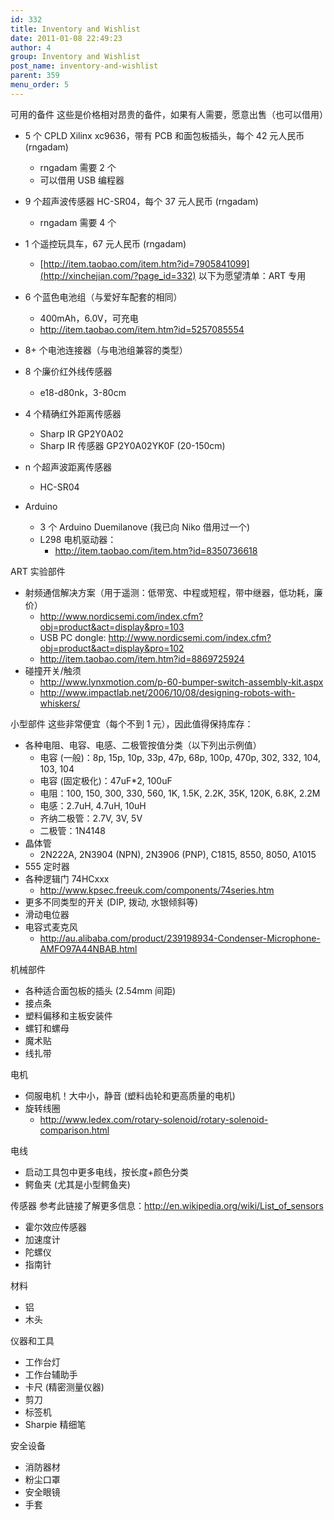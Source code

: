 ```yaml
---
id: 332
title: Inventory and Wishlist
date: 2011-01-08 22:49:23
author: 4
group: Inventory and Wishlist
post_name: inventory-and-wishlist
parent: 359
menu_order: 5
---
```


可用的备件
这些是价格相对昂贵的备件，如果有人需要，愿意出售（也可以借用）
* 5 个 CPLD Xilinx xc9636，带有 PCB 和面包板插头，每个 42 元人民币 (rngadam)
    * rngadam 需要 2 个
    * 可以借用 USB 编程器
* 9 个超声波传感器 HC-SR04，每个 37 元人民币 (rngadam)
    * rngadam 需要 4 个
* 1 个遥控玩具车，67 元人民币 (rngadam)
    * [http://item.taobao.com/item.htm?id=7905841099](http://xinchejian.com/?page_id=332)
以下为愿望清单：ART 专用

* 6 个蓝色电池组（与爱好车配套的相同）
    * 400mAh，6.0V，可充电
    * http://item.taobao.com/item.htm?id=5257085554
* 8+ 个电池连接器（与电池组兼容的类型）
* 8 个廉价红外线传感器
    * e18-d80nk，3-80cm
* 4 个精确红外距离传感器
    * Sharp IR GP2Y0A02
    * Sharp IR 传感器 GP2Y0A02YK0F (20-150cm)
* n 个超声波距离传感器
    * HC-SR04
* Arduino
    * 3 个 Arduino Duemilanove (我已向 Niko 借用过一个)
    * L298 电机驱动器：
        * http://item.taobao.com/item.htm?id=8350736618

ART 实验部件

* 射频通信解决方案（用于遥测：低带宽、中程或短程，带中继器，低功耗，廉价）
    * http://www.nordicsemi.com/index.cfm?obj=product&act=display&pro=103
    * USB PC dongle: http://www.nordicsemi.com/index.cfm?obj=product&act=display&pro=102
    * http://item.taobao.com/item.htm?id=8869725924
* 碰撞开关/触须
    * http://www.lynxmotion.com/p-60-bumper-switch-assembly-kit.aspx
    * http://www.impactlab.net/2006/10/08/designing-robots-with-whiskers/

小型部件
这些非常便宜（每个不到 1 元），因此值得保持库存：

* 各种电阻、电容、电感、二极管按值分类（以下列出示例值）
    * 电容 (一般)：8p, 15p, 10p, 33p, 47p, 68p, 100p, 470p, 302, 332, 104, 103, 104
    * 电容 (固定极化)：47uF*2, 100uF
    * 电阻：100, 150, 300, 330, 560, 1K, 1.5K, 2.2K, 35K, 120K, 6.8K, 2.2M
    * 电感：2.7uH, 4.7uH, 10uH
    * 齐纳二极管：2.7V, 3V, 5V
    * 二极管：1N4148
* 晶体管
    * 2N222A, 2N3904 (NPN), 2N3906 (PNP), C1815, 8550, 8050, A1015
* 555 定时器
* 各种逻辑门 74HCxxx
    * http://www.kpsec.freeuk.com/components/74series.htm
* 更多不同类型的开关 (DIP, 拨动, 水银倾斜等)
* 滑动电位器
* 电容式麦克风
    * http://au.alibaba.com/product/239198934-Condenser-Microphone-AMFO97A44NBAB.html

机械部件
* 各种适合面包板的插头 (2.54mm 间距)
* 接点条
* 塑料偏移和主板安装件
* 螺钉和螺母
* 魔术贴
* 线扎带

电机
* 伺服电机！大中小，静音 (塑料齿轮和更高质量的电机)
* 旋转线圈
    * http://www.ledex.com/rotary-solenoid/rotary-solenoid-comparison.html

电线
* 启动工具包中更多电线，按长度+颜色分类
* 鳄鱼夹 (尤其是小型鳄鱼夹)

传感器
参考此链接了解更多信息：http://en.wikipedia.org/wiki/List_of_sensors
* 霍尔效应传感器
* 加速度计
* 陀螺仪
* 指南针

材料
* 铝
* 木头

仪器和工具
* 工作台灯
* 工作台辅助手
* 卡尺 (精密测量仪器)
* 剪刀
* 标签机
* Sharpie 精细笔

安全设备
* 消防器材
* 粉尘口罩
* 安全眼镜
* 手套